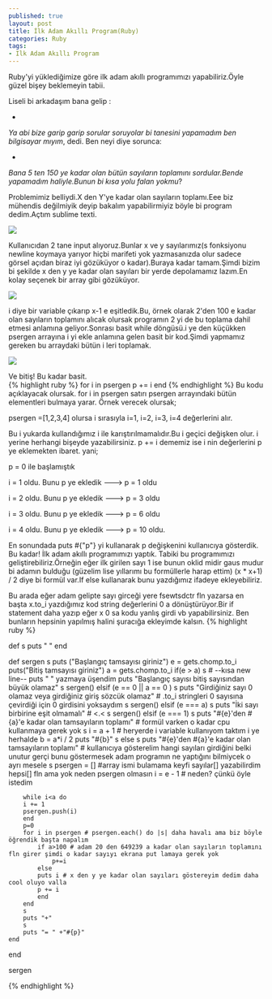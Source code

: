 ```yaml
---
published: true
layout: post
title: İlk Adam Akıllı Program(Ruby)
categories: Ruby
tags: 
- Ilk Adam Akıllı Program
---
```


Ruby'yi yüklediğimize göre ilk adam akıllı programımızı yapabiliriz.Öyle güzel bişey beklemeyin tabii.

Liseli bi arkadaşım bana gelip :

-
_Ya abi bize garip garip sorular soruyolar bi tanesini yapamadım ben bilgisayar mıyım_, dedi.
Ben neyi diye sorunca: 

-
_Bana 5 ten 150 ye kadar olan bütün sayıların toplamını sordular.Bende yapamadım haliyle.Bunun bi kısa yolu falan yokmu_?

Problemimiz belliydi.X den Y'ye kadar olan sayıların toplamı.Eee biz mühendis değilmiyik deyip bakalım yapabilirmiyiz böyle bi program dedim.Açtım sublime texti.

![]({{site.baseurl}}/images/ilkadamakilliprogram/getsler.png)

Kullanıcıdan 2 tane input alıyoruz.Bunlar x ve y sayılarımız(s fonksiyonu newline koymaya yarıyor hiçbi marifeti yok yazmasanızda olur sadece görsel açıdan biraz iyi gözüküyor o kadar).Buraya kadar tamam.Şimdi bizim bi şekilde x den y ye kadar olan sayıları bir yerde depolamamız lazım.En kolay seçenek bir array gibi gözüküyor.

![]({{site.baseurl}}/images/ilkadamakilliprogram/loop1.png)

i diye bir variable çıkarıp x-1 e eşitledik.Bu, örnek olarak 2'den 100 e kadar olan sayıların toplamını alıcak olursak programın 2 yi de bu toplama dahil etmesi anlamına geliyor.Sonrası basit while döngüsü.i ye den küçükken psergen arrayına i yi ekle anlamına gelen basit bir kod.Şimdi yapmamız gereken bu arraydaki bütün i leri toplamak.

![]({{site.baseurl}}/images/ilkadamakilliprogram/loop2.png)

Ve bitiş! Bu kadar basit.    
{% highlight ruby %}
    	for i in psergen
		p += i
	end
{% endhighlight %}
Bu kodu açıklayacak olursak. for i in psergen satırı psergen arrayındaki bütün elementleri bulmaya yarar. Örnek verecek olursak;

psergen =[1,2,3,4] olursa 
i sırasıyla 
i=1, i=2, i=3, i=4 değerlerini alır.

Bu i yukarda kullandığımız i ile karıştırılmamalıdır.Bu i geçici değişken olur. i yerine herhangi bişeyde yazabilirsiniz. p += i dememiz ise i nin değerlerini p ye eklemekten ibaret. yani; 

p = 0 ile başlamıştık

i = 1 oldu. Bunu p ye ekledik ---> p = 1 oldu

i = 2 oldu. Bunu p ye ekledik ---> p = 3 oldu

i = 3 oldu. Bunu p ye ekledik ---> p = 6 oldu

i = 4 oldu. Bunu p ye ekledik ---> p = 10 oldu.

En sonundada puts #{"p"} yi kullanarak p değişkenini kullanıcıya gösterdik. Bu kadar! İlk adam akıllı programımızı yaptık. Tabiki bu programımızı geliştirebiliriz.Örneğin eğer ilk girilen sayı 1 ise bunun oklid midir gaus mudur bi adamın bulduğu (güzelim lise yıllarımı bu formüllerle harap ettim) (x * x+1) / 2 diye bi formül var.If else kullanarak bunu yazdığımız ifadeye ekleyebiliriz.

Bu arada eğer adam gelipte sayı girceği yere fsewtsdctr fln yazarsa en başta x.to_i yazdığımız kod string değerlerini 0 a dönüştürüyor.Bir if statement daha yazıp eğer x 0 sa kodu yanlış girdi vb yapabilirsiniz. Ben bunların hepsinin yapılmış halini şuracığa ekleyimde kalsın.
{% highlight ruby %}

def s
	puts " "
end

def sergen
	s
	puts ("Başlangıç tamsayısı giriniz")
	e = gets.chomp.to_i
	puts("Bitiş tamsayısı giriniz")
	a = gets.chomp.to_i
	if(e > a)
		s # --kısa new line-- puts " " yazmaya üşendim
		puts "Başlangıç sayısı bitiş sayısından büyük olamaz"
		s
		sergen()
	elsif (e == 0 || a == 0 )
		s
		puts "Girdiğiniz sayı 0 olamaz veya girdiğiniz giriş sözcük olamaz" # .to_i stringleri 0 sayısına çevirdiği için 0 girdisini yoksaydım
		s
		sergen()
	elsif (e === a)
		s
		puts "İki sayı birbirine eşit olmamalı" # <.<
 		s
		sergen()
	elsif (e === 1)
		s
		puts "#{e}'den #{a}'e kadar olan tamsayıların toplamı" # formül varken o kadar cpu kullanmaya gerek yok
		s
		i = a + 1 # heryerde i variable kullanıyom taktım i ye herhalde
		b = a*i / 2
		puts "#{b}"
		s
	else
	s
	puts "#{e}'den #{a}'e kadar olan tamsayıların toplamı" # kullanıcıya gösterelim hangi sayıları girdiğini belki unutur gerçi bunu göstermesek adam programın ne yaptığını bilmiycek o ayrı mesele
	s 
		psergen = [] #array ismi bulamama keyfi sayılar[] yazabilirdim hepsi[] fln ama yok neden psergen olmasın
		i = e - 1 # neden? çünkü öyle istedim
		
		while i<a do
		i += 1
		psergen.push(i)
		end
		p=0
		for i in psergen # psergen.each() do |s| daha havalı ama biz böyle öğrendik başta napalım
			if a>100 # adam 20 den 649239 a kadar olan sayıların toplamını fln girer şimdi o kadar sayıyı ekrana put lamaya gerek yok
				p+=i
			else
			puts i # x den y ye kadar olan sayıları göstereyim dedim daha cool oluyo valla
			p += i
			end
		end
		s
		puts "+"
		s
		puts "= " +"#{p}"
	end
end


sergen

{% endhighlight %}

